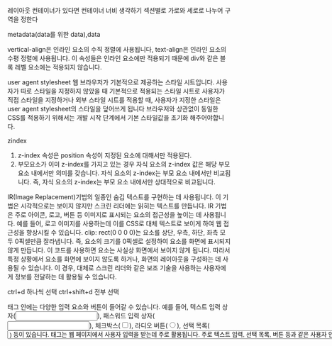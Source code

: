 레이아웃
컨테이너가 있다면 컨테이너 너비 생각하기
섹션별로 가로와 세로로 나누어 구역을 정한다

metadata(data를 위한 data),data


vertical-align은 인라인 요소의 수직 정렬에 사용됩니다,
text-align은 인라인 요소의 수평 정렬에 사용됩니다.
이 속성들은 인라인 요소에만 적용되기 때문에
div와 같은 블록 레벨 요소에는 적용되지 않습니다.

user agent stylesheet
웹 브라우저가 기본적으로 제공하는 스타일 시트입니다.
사용자가 따로 스타일을 지정하지 않았을 때 기본적으로 적용되는 스타일 시트로
사용자가 직접 스타일을 지정하거나 외부 스타일 시트를 적용할 때, 사용자가 지정한 스타일은 user agent stylesheet의 스타일을 덮어쓰게 됩니다
브라우저와 상관없이 동일한 CSS를 적용하기 위해서는 개발 시작 단계에서 기본 스타일값을 초기화 해주어야합니다.

zindex
1. z-index 속성은 position 속성이 지정된 요소에 대해서만 적용된다.
2. 부모요소가 이미 z-index를 가지고 있는 경우
자식 요소의 z-index 값은 해당 부모 요소 내에서만 의미를 갖습니다.
자식 요소의 z-index는 부모 요소 내에서만 비교됩니다.
즉, 자식 요소의 z-index는 부모 요소 내에서만 상대적으로 비교됩니다.

IR(Image Replacement)기법의 일종인 숨김 텍스트를 구현하는 데 사용됩니다.
이 기법은 시각적으로는 보이지 않지만 스크린 리더에는 읽히는 텍스트를 만듭니다.
IR 기법은 주로 아이콘, 로고, 버튼 등 이미지로 표시되는 요소의 접근성을 높이는 데 사용됩니다.
예를 들어, 로고 이미지를 사용하는데 이를 CSS로 대체 텍스트로 보이게 하여 웹 접근성을 향상시킬 수 있습니다.
clip: rect(0 0 0 0)는 요소를 상단, 우측, 하단, 좌측 모두 0픽셀만큼 잘라냅니다. 즉, 요소의 크기를 0픽셀로 설정하여 요소를 화면에 표시되지 않게 만듭니다.
이 코드를 사용하면 요소는 사실상 화면에서 보이지 않게 됩니다. 따라서 특정 상황에서 요소를 화면에 보이지 않도록 하거나, 화면의 레이아웃을 구성하는 데 사용될 수 있습니다.
이 경우, 대체로 스크린 리더와 같은 보조 기술을 사용하는 사용자에게 정보를 전달하는 데 활용될 수 있습니다.

ctrl+d 하나씩 선택
ctrl+shift+d 전부 선택

<form> 태그 안에는 다양한 입력 요소와 버튼이 들어갈 수 있습니다.
예를 들어, 텍스트 입력 상자(<input type="text">),
패스워드 입력 상자(<input type="password">),
체크박스(<input type="checkbox">),
라디오 버튼(<input type="radio">),
선택 목록(<select>, <option>) 등이 있습니다.
<form> 태그는 웹 페이지에서 사용자 입력을 받는데 주로 활용됩니다.
주로 텍스트 입력, 선택 목록, 버튼 등과 같은 사용자 인터페이스 요소를 포함할 수 있습니다.
<form> 태그는 웹 애플리케이션의 주요 기능인 데이터 수집과 전송을 위해 사용됩니다.
사용자가 입력한 데이터는 서버로 전송되어 처리됩니다.
이를 위해 <form> 태그는 웹 서버로 데이터를 전송하는 역할을 합니다.
action: 폼 데이터가 제출되었을 때 데이터를 처리할 서버 측 스크립트 파일의 경로를 지정합니다.
<label> 요소: 폼 요소에 대한 레이블을 제공합니다.
스크린 리더 사용자에게 폼 요소에 대한 설명을 제공하고,접근성을 향상시킵니다.
for 속성은 레이블이 연결될 폼 요소의 id를 지정합니다.


focus
사용자가 특정 요소에 포커스를 주었을 때 적용되는 스타일을 정의하는데 사용됩니다.
사용자가 키보드나 마우스 등을 사용하여 요소에 포커스를 주었을 때 해당 요소에 적용할 스타일을 지정할 수 있습니다.

focus-within 
부모요소가 포커스를 가진 자식 요소를 가지고 있고 그 자식요소 중 하나에 포커스가 되었을 때 부모에 스타일이 적용됩니다.
즉, 자식요소에 포커스시 부모요소의 스타일 지정합니다.
focus는 선택된 요소의 부모요소에 대한 스타일 지정이 불가능하지만, focus-within의 경우, 선택된 요소의 부모요소에 대한 스타일 지정이 가능합니다.

:focus-visible
focus-visible은 focus와 달리, 키보드 등의 장치를 사용하여 포커스를 받은 경우에만 적용됩니다.
즉, focus를 사용하는 경우 마우스나 키보드를 사용한 포커스에 관계 없이 모든 포커스에 스타일이 적용되는데
focus-visible은 마우스 클릭이나 스크린 터치 등을 통해 포커스를 줄 경우에는 스타일이 적용되지 않는다는 점에서 :focus와 차이점이 있습니다.
사용자 경험을 향상시키기 위해서 키보드 포커스와 마우스 포커스의 차이를 구분하는 focus-visible는 접근성 측면에서 중요한 역할을 합니다.

예를들면,
focus-visible을 사용하지 않고 focus선택자를 사용해 outline을 지우면, 마으스 포커스뿐만아니라 키보드 탭을 했을 때 생기는 포커스 효과도 사라지는데
이렇게 되면 키보드 사용자가 해당 요소를 선택했는지 알 수 없기에, 접근성 측면에서 좋지 않은 방법입니다.
focus-visible은 키보드나 스크린 리더를 사용하여 포커스가 이동되었을 때만 스타일을 적용하고
마우스 클릭이나 터치로 인한 포커스 이동 시에는 스타일이 적용되지 않기 때문에
키보드 사용자와 마우스 사용자를 동시에 만족시킬 수 있는 스타일링이 가능해집니다.



